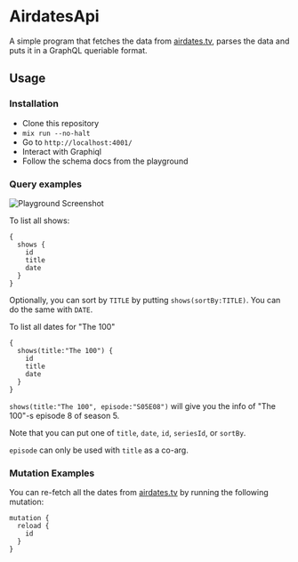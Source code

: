 # AirdatesApi

A simple program that fetches the data from [airdates.tv](http://airdates.tv), parses the data and puts it in a GraphQL queriable format.

## Usage

### Installation

- Clone this repository
- `mix run --no-halt`
- Go to `http://localhost:4001/`
- Interact with Graphiql
- Follow the schema docs from the playground

### Query examples

![Playground Screenshot](https://imgur.com/MlpgPcY)

To list all shows:

```
{
  shows {
    id
    title
    date
  }
}
```

Optionally, you can sort by `TITLE` by putting `shows(sortBy:TITLE)`. You can do the same with `DATE`.

To list all dates for "The 100"

```
{
  shows(title:"The 100") {
    id
    title
    date
  }
}
```

`shows(title:"The 100", episode:"S05E08")` will give you the info of "The 100"-s episode 8 of season 5.

Note that you can put one of `title`, `date`, `id`, `seriesId`, or `sortBy`.

`episode` can only be used with `title` as a co-arg.

### Mutation Examples

You can re-fetch all the dates from [airdates.tv](http://airdates.tv) by running the following mutation:

```
mutation {
  reload {
    id
  }
}
```